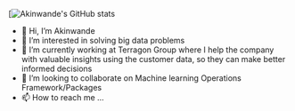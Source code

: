[![Akinwande's GitHub stats](https://github-readme-stats.vercel.app/api?username=sensei-akin&show_icons=true&theme=radical)


- 👋 Hi, I’m Akinwande
- 👀 I’m interested in solving big data problems 
- 🌱 I’m currently working at Terragon Group where I help the company with valuable insights using the customer data, so they can make better informed decisions
- 💞️ I’m looking to collaborate on Machine learning Operations Framework/Packages
- 📫 How to reach me ...



<!---
Sensei-akin/Sensei-akin is a ✨ special ✨ repository because its `README.md` (this file) appears on your GitHub profile.
You can click the Preview link to take a look at your changes.
--->
